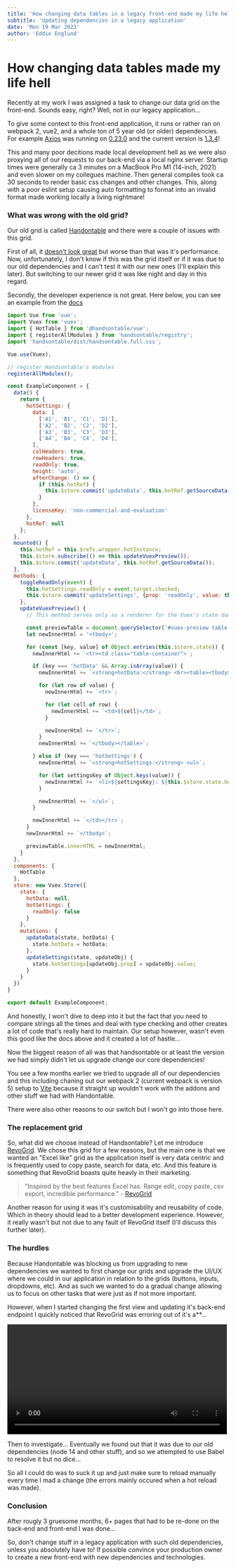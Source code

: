 ```yaml
---
title: 'How changing data tables in a legacy front-end made my life hell'
subtitle: 'Updating dependencies in a legacy application'
date: 'Mon 19 Mar 2023'
author: 'Eddie Englund'
---
```


# How changing data tables made my life hell

Recently at my work I was assigned a task to change our data grid on the front-end. Sounds easy, right? Well, not in our legacy application...

To give some context to this front-end application, it runs or rather ran on webpack 2, vue2, and a whole ton of 5 year old (or older) dependencies. For example [Axios](https://www.npmjs.com/package/axios?activeTab=versions) was running on [0.23.0](https://www.npmjs.com/package/axios?activeTab=versions) and the current version is [1.3.4](https://www.npmjs.com/package/axios?activeTab=versions)!

This and many poor decitions made local development hell as we were also proxying all of our requests to our back-end via a local nginx server. Startup times were generally ca 3 minutes on a MacBook Pro M1 (14-inch, 2021) and even slower on my collegues machine. Then general compiles took ca 30 seconds to render basic css changes and other changes. This, along with a poor eslint setup causing auto formatting to format into an invalid format made working locally a living nightmare!


### What was wrong with the old grid?

Our old grid is called [Handontable](https://handsontable.com/demo) and there were a couple of issues with this grid.

First of all, it [doesn't look great](https://handsontable.com/demo) but worse than that was it's performance. Now, unfortunately, I don't know if this was the grid itself or if it was due to our old dependencies and I can't test it with our new ones (I'll explain this later). But switching to our newer grid it was like night and day in this regard.

Secondly, the developer experience is not great. Here below, you can see an example from the [docs](https://handsontable.com/docs/javascript-data-grid/vue-vuex-example/)

```js
import Vue from 'vue';
import Vuex from 'vuex';
import { HotTable } from '@handsontable/vue';
import { registerAllModules } from 'handsontable/registry';
import 'handsontable/dist/handsontable.full.css';

Vue.use(Vuex);

// register Handsontable's modules
registerAllModules();

const ExampleComponent = {
  data() {
    return {
      hotSettings: {
        data: [
          ['A1', 'B1', 'C1', 'D1'],
          ['A2', 'B2', 'C2', 'D2'],
          ['A3', 'B3', 'C3', 'D3'],
          ['A4', 'B4', 'C4', 'D4'],
        ],
        colHeaders: true,
        rowHeaders: true,
        readOnly: true,
        height: 'auto',
        afterChange: () => {
          if (this.hotRef) {
            this.$store.commit('updateData', this.hotRef.getSourceData());
          }
        },
        licenseKey: 'non-commercial-and-evaluation'
      },
      hotRef: null
    };
  },
  mounted() {
    this.hotRef = this.$refs.wrapper.hotInstance;
    this.$store.subscribe(() => this.updateVuexPreview());
    this.$store.commit('updateData', this.hotRef.getSourceData());
  },
  methods: {
    toggleReadOnly(event) {
      this.hotSettings.readOnly = event.target.checked;
      this.$store.commit('updateSettings', {prop: 'readOnly', value: this.hotSettings.readOnly});
    },
    updateVuexPreview() {
      // This method serves only as a renderer for the Vuex's state dump.

      const previewTable = document.querySelector('#vuex-preview table');
      let newInnerHtml = '<tbody>';

      for (const [key, value] of Object.entries(this.$store.state)) {
        newInnerHtml += `<tr><td class="table-container">`;

        if (key === 'hotData' && Array.isArray(value)) {
          newInnerHtml += `<strong>hotData:</strong> <br><table><tbody>`;

          for (let row of value) {
            newInnerHtml += `<tr>`;

            for (let cell of row) {
              newInnerHtml += `<td>${cell}</td>`;
            }

            newInnerHtml += `</tr>`;
          }
          newInnerHtml += `</tbody></table>`;

        } else if (key === 'hotSettings') {
          newInnerHtml += `<strong>hotSettings:</strong> <ul>`;

          for (let settingsKey of Object.keys(value)) {
            newInnerHtml += `<li>${settingsKey}: ${this.$store.state.hotSettings[settingsKey]}</li>`;
          }

          newInnerHtml += `</ul>`;
        }

        newInnerHtml += `</td></tr>`;
      }
      newInnerHtml += `</tbody>`;

      previewTable.innerHTML = newInnerHtml;
    }
  },
  components: {
    HotTable
  },
  store: new Vuex.Store({
    state: {
      hotData: null,
      hotSettings: {
        readOnly: false
      }
    },
    mutations: {
      updateData(state, hotData) {
        state.hotData = hotData;
      },
      updateSettings(state, updateObj) {
        state.hotSettings[updateObj.prop] = updateObj.value;
      }
    }
  })
}

export default ExampleComponent;
```

And honestly, I won't dive to deep into it but the fact that you need to compare strings all the times and deal with type checking and other creates a lot of code that's really hard to maintain. Our setup however, wasn't even this good like the docs above and it created a lot of hastle... 

Now the biggest reason of all was that handsontable or at least the version we had simply didn't let us upgrade change our core dependencies!

You see a few months earlier we tried to upgrade all of our dependencies and this including chaning out our webpack 2 (current webpack is version 5) setup to [Vite](https://vitejs.dev/) because it straight up wouldn't work with the addons and other stuff we had with Handontable.

There were also other reasons to our switch but I won't go into those here.

### The replacement grid

So, what did we choose instead of Handsontable? Let me introduce [RevoGrid](https://revolist.github.io/revogrid/). We chose this grid for a few reasons, but the main one is that we wanted an "Excel like" grid as the application itself is very data centric and is frequently used to copy paste, search for data, etc. And this feature is something that RevoGrid boasts quite heavly in their marketing.

> "Inspired by the best features Excel has. Range edit, copy paste, csv export, incredible performance." - [RevoGrid](https://revolist.github.io/revogrid/)

Another reason for using it was it's customisability and reusability of code. Which in theory should lead to a better development experience. However, it really wasn't but not due to any fault of RevoGrid itself (I'll discuss this further later).

### The hurdles

Because Handontable was blocking us from upgrading to new dependencies we wanted to first change our grids and upgrade the UI/UX where we could in our application in relation to the grids (buttons, inputs, dropdowns, etc). And as such we wanted to do a gradual change allowing us to focus on other tasks that were just as if not more important.

However, when I started changing the first view and updating it's back-end endpoint I quickly noticed that RevoGrid was erroring out of it's a**...

<video controls width="500">
  <source src="/revogrid-errors.webm">
</video>

Then to investigate... Eventually we found out that it was due to our old dependencies (node 14 and other stuff), and so we attempted to use Babel to resolve it but no dice...

So all I could do was to suck it up and just make sure to reload manually every time I mad a change (the errors mainly occured when a hot reload was made).

### Conclusion

After rougly 3 gruesome months, 6+ pages that had to be re-done on the back-end and front-end I was done...

So, don't change stuff in a legacy application with such old dependencies, unless you absolutely have to! If possible convince your production owner to create a new front-end with new dependencies and technologies.